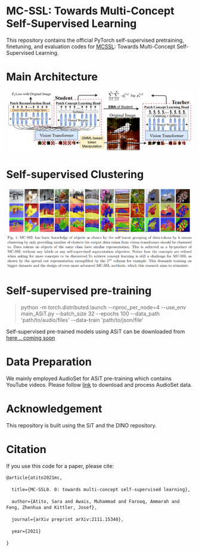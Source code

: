 # MC-SSL: Towards Multi-Concept Self-Supervised Learning

This repository contains the official PyTorch self-supervised pretraining, finetuning, and evaluation codes for 
[MCSSL](https://arxiv.org/abs/2111.15340): Towards Multi-Concept Self-Supervised Learning.

# Main Architecture

![](imgs/MCSSL.png)

# Self-supervised Clustering

![](imgs/MCSSL__Cluster.png)


# Self-supervised pre-training
> python -m torch.distributed.launch --nproc_per_node=4 --use_env main_ASiT.py --batch_size 32 --epochs 100 --data_path 'path/to/audio/files' --data-train 'path/to/json/file'

Self-supervised pre-trained models using ASiT can be downloaded from [here .. coming soon](https://drive.google.com/drive/folders/)

# Data Preparation
We mainly employed AudioSet for ASiT pre-training which contains YouTube videos. Please follow [link](https://research.google.com/audioset/download.html) to download and process AudioSet data.

# Acknowledgement
This repository is built using the SiT and the DINO repository.

# Citation
If you use this code for a paper, please cite:

```
@article{atito2021mc,

  title={MC-SSL0. 0: towards multi-concept self-supervised learning},
  
  author={Atito, Sara and Awais, Muhammad and Farooq, Ammarah and Feng, Zhenhua and Kittler, Josef},
  
  journal={arXiv preprint arXiv:2111.15340},
  
  year={2021}
  
}
```
